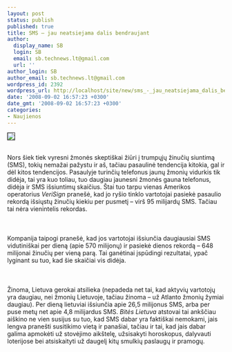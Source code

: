 ```yaml
---
layout: post
status: publish
published: true
title: SMS – jau neatsiejama dalis bendraujant
author:
  display_name: SB
  login: SB
  email: sb.technews.lt@gmail.com
  url: ''
author_login: SB
author_email: sb.technews.lt@gmail.com
wordpress_id: 2392
wordpress_url: http://localhost/site/new/sms_-_jau_neatsiejama_dalis_bendraujant/
date: '2008-09-02 16:57:23 +0300'
date_gmt: '2008-09-02 16:57:23 +0300'
categories:
- Naujienos
---
```

<div class="imgright"><img src="http://tbn0.google.com/images?q=tbn:yUxlLqOpyADGyM:http://blogs.guardian.co.uk/technology/spice-movie-phone-1.jpg" border="1"></div>
<p><br>Nors šiek tiek vyresni žmonės skeptiškai žiūri į trumpųjų žinučių siuntimą (SMS), tokių nemažai pažystu ir aš, tačiau pasaulinė tendencija kitokia, gal ir dėl kitos tendencijos. Pasaulyje turinčių telefonus jaunų žmonių vidurkis tik didėja, tai yra kuo toliau, tuo daugiau jaunesni žmonės gauna telefonus, didėja ir SMS išsiuntimų skaičius. Štai tuo tarpu vienas Amerikos operatorius <i>VeriSign</i> pranešė, kad jo ryšio tinklo vartotojai pasiekė pasaulio rekordą išsiųstų žinučių kiekiu per pusmetį – virš 95 milijardų SMS. Tačiau tai nėra vienintelis rekordas.<br />
<br><br />
<br>Kompanija taipogi pranešė, kad jos vartotojai išsiunčia daugiausiai SMS vidutiniškai per dieną (apie 570 milijonų) ir pasiekė dienos rekordą – 648 milijonai žinučių per vieną parą. Tai ganėtinai įspūdingi rezultatai, ypač lyginant su tuo, kad šie skaičiai vis didėja.<br />
<br><br />
<br>Žinoma, Lietuva gerokai atsilieka (nepadeda net tai, kad aktyvių vartotojų yra daugiau, nei žmonių Lietuvoje, tačiau žinoma – už Atlanto žmonių žymiai daugiau). Per dieną lietuviai išsiunčia apie 26,5 milijonus SMS, arba per puse metų net apie 4,8 milijardus SMS. <i>Bitės Lietuva</i> atstovai tai ankščiau aiškino ne vien susijus su tuo, kad SMS dabar yra faktiškai nemokami, jais lengva pranešti susitikimo vietą ir panašiai, tačiau ir tai, kad jais dabar galima apmokėti už stovėjimo aikštelę, užsisakyti horoskopus, dalyvauti loterijose bei atsiskaityti už daugelį kitų smulkių paslaugų ir pramogų.<br />
<br><br />
<br><br />
<br></p>

